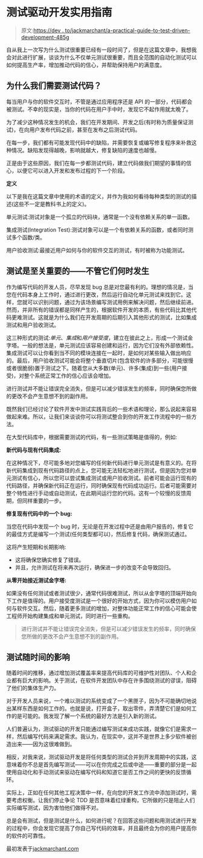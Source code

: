# 测试驱动开发实用指南

> 原文:[https://dev . to/jackmarchant/a-practical-guide-to-test-driven-development-485g](https://dev.to/jackmarchant/a-practical-guide-to-test-driven-development-485g)

自从我上一次写为什么测试很重要已经有一段时间了，但是在这篇文章中，我想我会对此进行扩展，谈谈为什么不仅单元测试很重要，而且全范围的自动化测试可以如何提高生产率，增加推动代码的信心，并帮助保持用户的满意度。

## [](#why-do-we-need-to-test-code)为什么我们需要测试代码？

每当用户与你的软件交互时，不管是通过应用程序还是 API 的一部分，代码都会被测试。不幸的现实是，当你的代码在用户手中时，发现它不起作用就太晚了。

为了减少这种情况发生的机会，我们在开发期间、开发之后(有时称为质量保证测试)，在向用户发布代码之前，甚至在发布之后测试代码。

在每一步，我们都有可能发现代码中的缺陷，并需要恢复或编写修复程序来补救这种情况。缺陷发现得越晚，影响就越大，修复缺陷的速度也越慢。

正是由于这些原因，我们在每一步都测试代码，建立代码做我们期望的事情的信心，以便它可以进入开发和发布过程的下一个阶段。

**定义**

以下是我在这篇文章中使用的术语的定义，并作为我如何看待每种类型的测试的描述(这些不一定是教科书上的定义)。

单元测试:测试对象是一个孤立的代码块，通常是一个没有依赖关系的单一函数。

集成测试(Integration Test):测试对象可以是一个有依赖关系的函数，或者同时测试多个函数/类。

用户验收测试:最接近用户如何与你的软件交互的测试，有时被称为功能测试。

## 测试是至关重要的——不管它们何时发生

作为编写代码的开发人员，尽早发现 bug 总是对您最有利的。理想的情况是，当您在代码本身上工作时，通过进行更改，然后运行自动化单元测试来找到它。这样，您就可以识别问题，通过为该场景编写测试用例来解决问题，然后继续前进。然而，并非所有的错误都是同样产生的，根据软件开发的本质，有些代码比其他代码更难测试。这就是为什么我们在开发周期的后期引入其他形式的测试，比如集成测试和用户验收测试。

这三种形式的测试:*单元*、*集成*和*用户接受度*，建立在彼此之上，形成一个测试金字塔。一般的想法是，单元测试应该容易创建和运行，因为它们没有外部依赖性。集成测试可以让你看到当不同的模块连接在一起时，是如何对某些输入做出响应的。最后，用户验收测试可能会将整个垂直切片(包含软件的许多部分，可能很慢或者很脆弱)置于测试之下。随着您从大多数(单元)、许多(集成)到一些(用户接受)，对整个系统正常工作的信心应该会增加。

进行测试并不能让错误完全消失，但是可以减少错误发生的频率，同时确保您所做的更改不会产生意想不到的副作用。

既然我们已经讨论了软件开发中测试实践背后的一些术语和理论，那么说起来容易做起来难。所以，让我们来谈谈你可以将测试整合到你的开发工作流程中的一些方法。

在大型代码库中，根据需要测试的代码，有一些测试策略是值得的，例如:

**新代码与现有代码集成:**

在这种情况下，尽可能多地对您编写的任何新代码进行单元测试是有意义的。在将新代码集成到现有代码路径的点上，您可能无法轻松地进行测试，但是因为您对单元测试有信心，所以您可以尝试集成测试或用户验收测试。前者可能会运行现有的代码路径，并确保新代码正在运行，同时确保现有代码成功运行。后者可能需要对整个特性进行手动或自动测试，在此期间运行您的代码。这有一个较慢的反馈周期，但同样重要的一步。

**修复现有代码中的一个 bug:**

当您在代码中发现一个 bug 时，无论是在开发过程中还是由用户报告的，修复它的最佳方式是编写一个测试(任何类型都可以)，然后修复代码，确保测试通过。

这将产生短期和长期影响:

*   这将确保您确实修复了错误。
*   并且，允许测试在将来再次运行，确保进一步的改变不会导致回归。

**从零开始接近测试金字塔:**

如果没有任何测试或者测试很少，通常代码很难测试，所以从金字塔的顶端开始向下工作是值得的。用户接受度测试是一个很好的开始方式，因为你可以模仿用户如何与软件交互。然后，随着更多测试的增加，对整体功能正常工作的信心可能会使工程师开始构建集成和单元测试，同时进行一些重构。

> 进行测试并不能让错误完全消失，但是可以减少错误发生的频率，同时确保您所做的更改不会产生意想不到的副作用。

## [](#the-effects-of-testing-over-time)测试随时间的影响

随着时间的推移，通过增加测试覆盖率来提高代码库的可维护性对团队、个人和企业都有巨大的影响。关于测试，在软件开发团队中存在许多围绕测试的谬误，阻碍了他们的集体生产力。

对于开发人员来说，一个难以测试的系统变成了一个黑匣子，因为不可能确切地说出某样东西是如何工作的。也就是说，打开盒子，取出零件，弄清楚它们是如何工作的是可能的。我发现了解一个系统的最好方法是引入新的测试。

人们普遍认为，测试驱动的开发只能通过编写测试来成功实践，就像它们是需求一样，然后编写代码来满足需求。我认为，在现实中，这并不是世界上多少软件被创造出来——因为这很难做到。

相反，对我来说，测试驱动开发是将任何类型的测试合并到开发周期中的实践，这意味着你不总是首先编写测试——可以在你完成之后或中途——重要的部分是一起使用自动化和手动测试来驱动在编写代码和知道它是否工作之间的更快的反馈循环。

实际上，正如在任何其他工程决策中一样，在向您的开发工作流中添加测试时，需要考虑权衡。让我们停止争论 TDD 是否意味着红绿重构，它所做的只是阻止人们实际编写测试，因为害怕他们做得不对。

总是会有测试，但是测试是什么，如何进行呢？在回答这些问题和用测试进行开发的过程中，你会发现它提高了你自己写代码的效率，并且最终会为你的用户提高你的软件的可靠性。

最初发表于[jackmarchant.com](https://jackmarchant.com)